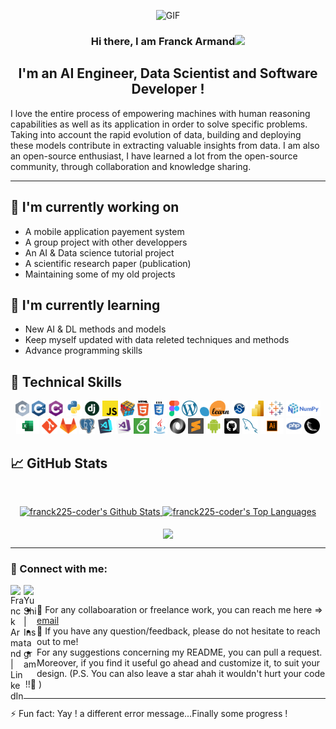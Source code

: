<p align="center">
  <img alt="GIF" src="https://github.com/franck225-coder/franck225-coder/blob/main/introGif.gif" />
</p>

<h3 align="center">
  Hi there, I am <strong>Franck Armand</strong><img src="https://media.giphy.com/media/hvRJCLFzcasrR4ia7z/giphy.gif" width="25px">
</h3>

<h2 align="center">
I'm an AI Engineer, Data Scientist and Software Developer !
</h2> 

I love the entire process of empowering machines with human reasoning capabilities as well as its application in order to solve specific problems. Taking into account the rapid evolution of data, building and deploying these models contribute in extracting valuable insights from data. I am also an open-source enthusiast, I have learned a lot from the open-source community, through collaboration and knowledge sharing.

<hr>

## 🔭 I'm currently working on
- A mobile application payement system
- A group project with other developpers
- An AI & Data science tutorial project
- A scientific research paper (publication)
- Maintaining some of my old projects

## 🌱 I'm currently learning
- New AI & DL methods and models
- Keep myself updated with data releted techniques and methods
- Advance programming skills

## 💼 Technical Skills

<p align="center">
  <code><img title="C" height="25" src="images/c.svg"></code>
  <code><img title="C++" height="25" src="images/cpp.svg"></code>
  <code><img title="C#" height="25" src="images/cSharp.svg"></code>
  <code><img title="Python" height="25" src="images/python-original.svg"></code>
  <code><img title="Django" height="25" src="images/django.png"></code>
  <code><img title="Javascript" height="25" src="images/javascript.svg"></code>
  <code><img title="Problem Solving" height="25" src="images/problemSolving.png"></code>
  <code><img title="HTML5" height="25" src="images/html5.svg"></code>
  <code><img title="CSS" height="25" src="images/css.svg"></code>
  <code><img title="Figma" height="25" src="images/figma.svg"></code>
  <code><img title="Word Press" height="25" src="images/wordpress.png"></code>
  <code><img title="Scikitlearn" height="25" src="images/sckitlearn.png"></code>
  <code><img title="Scipy" height="25" src="images/scipy.png"></code>
  <code><img title="Powerbi" height="25" src="images/powerbi.png"></code>
  <code><img title="Tableau" height="25" src="images/tableau.svg"></code>
  <code><img title="numpy" height="25" src="images/numpy.png"></code>
  <code><img title="Microsoft excel" height="25" src="images/microsoftexcel.png"></code>
  <code><img title="Git" height="25" src="images/git-original.svg"></code>
  <code><img title="GitLab" height="25" src="images/gitlab.svg"></code>
  <code><img title="PostgreSQL" height="25" src="images/postgresql.svg"></code>
  <code><img title="Visual Studio Code" height="25" src="images/vscode.png"></code>
  <code><img title="Microsoft Visual Studio" height="25" src="images/visualstudio.png"></code>
  <code><img title="Latext" height="25" src="images/latext.png"></code>
  <code><img title="Java" height="25" src="images/java-original.svg"></code>
  <code><img title="JSON" height="25" src="images/json.svg"></code>
  <code><img title="Sublimetext" height="25" src="images/sublime.png"></code>
  <code><img title="Android" height="25" src="images/android.svg"></code>
  <code><img title="GitHub" height="25" src="images/github.svg"></code>
  <code><img title="MySQL" height="25" src="images/mysql.svg"></code>
  <code><img title="adobeillustrator" height="25" src="images/adobeillustrator.png"></code>
  <code><img title="PHP" height="25" src="images/php.svg"></code>
  <code><img title="Flask" height="25" src="images/flask.png"></code>
</p>

## 📈 GitHub Stats
<!-- https://github.com/anuraghazra/github-readme-stats -->

  <br/>
 <p align=center>
 <div align=center>
    <a href="https://github.com/anuraghazra/github-readme-stats"><img alt="franck225-coder's Github Stats" src="https://github-readme-stats.vercel.app/api/?username=franck225-coder&show_icons=true&count_private=true&theme=react&hide_border=true&bg_color=1F222E&title_color=F85D7F&icon_color=F8D866" height="192px"/>
  </a>
  <a href="https://github.com/anuraghazra/github-readme-stats"><img alt="franck225-coder's Top Languages" src="https://github-readme-stats.vercel.app/api/top-langs/?username=franck225-coder&langs_count=8&layout=compact&theme=react&hide_border=true&bg_color=1F222E&title_color=F85D7F&icon_color=F8D866&hide=Jupyter%20Notebook" height="192px"/>
  </a>
  </div>
  <br>
  <div align=center>
  <a href="https://github.com/denvercoder1/github-readme-streak-stats" title="Go to Source"><img align="center" src="https://github-readme-streak-stats.herokuapp.com/?user=franck225-coder&theme=react&border=61dafb&hide_border=true&bg_color=1F222E&title_color=F85D7F&icon_color=F8D866" />
    </a>
 </div>
</p>
 
<hr>


### 🤝 Connect with me:

<a href="https://www.linkedin.com/in/franck-kouassi-3b31157b/"><img align="left" src="https://raw.githubusercontent.com/yushi1007/yushi1007/main/images/linkedin.svg" alt="Franck Armand | LinkedIn" width="21px"/></a>
<a href="https://instagram.com/franck__armand"><img align="left" src="https://raw.githubusercontent.com/yushi1007/yushi1007/main/images/instagram.svg" alt="Yu Shi | Instagram" width="21px"/></a>
<br>
- 💼 For any collaboaration or freelance work, you can reach me here => [email](mailto:armand21@hotmail.com)
- 💬 If you have any question/feedback, please do not hesitate to reach out to me!
- For any suggestions concerning my README, you can pull a request. Moreover, if you find it useful go ahead and customize it, to suit your design. (P.S. You can also leave a star ahah it wouldn't hurt your code !!:grimacing: )

<hr>
⚡ Fun fact: Yay ! a different error message...Finally some progress !

